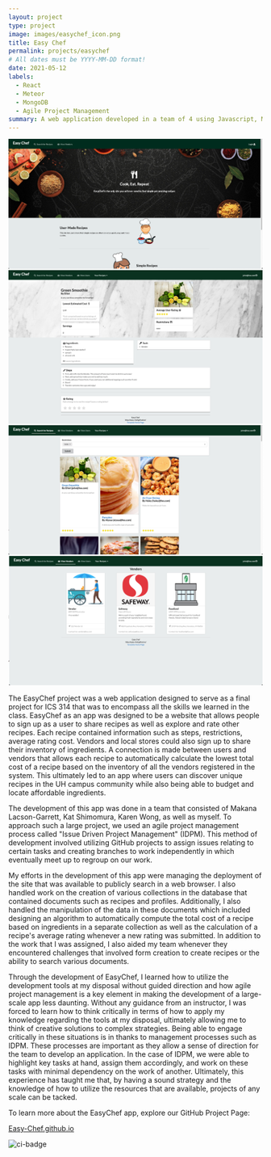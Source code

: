 ```yaml
---
layout: project
type: project
image: images/easychef_icon.png
title: Easy Chef
permalink: projects/easychef
# All dates must be YYYY-MM-DD format!
date: 2021-05-12
labels:
  - React
  - Meteor
  - MongoDB
  - Agile Project Management 
summary: A web application developed in a team of 4 using Javascript, Meteor, and React that allows users to create and share affordable recipes.
---
```

<div class="ui two column grid">
  <div class="column">
    <div class="ui segment"><img class="ui large image" alt="easychef-landing" src="../images/easychef_landing.png"></div>
    <div class="ui segment"><img class="ui large image" alt="easychef-recipe" src="../images/easychef_recipe.png"></div>
  </div>
  <div class="column">
    <div class="ui segment"><img class="ui large image" alt="easychef-search" src="../images/easychef_search.png"></div>
    <div class="ui segment"><img class="ui large image" alt="easychef-vendor" src="../images/easychef_vendors.png"></div>
  </div>
</div>

The EasyChef project was a web application designed to serve as a final project for ICS 314 that was to encompass all the skills we learned in the class.  EasyChef as an app was designed to be a  website that allows people to sign up as a user to share recipes as well as explore and rate other recipes.  Each recipe contained information such as steps, restrictions, average rating cost.  Vendors and local stores could also sign up to share their inventory of ingredients.  A connection is made between users and vendors that allows each recipe to automatically calculate the lowest total cost of a recipe based on the inventory of all the vendors registered in the system.  This ultimately led to an app where users can discover unique recipes in the UH campus community while also being able to budget and locate affordable ingredients.

The development of this app was done in a team that consisted of Makana Lacson-Garrett, Kat Shimomura, Karen Wong, as well as myself.  To approach such a large project, we used an agile project management process called "Issue Driven Project Management" (IDPM).  This method of development involved utilizing GitHub projects to assign issues relating to certain tasks and creating branches to work independently in which eventually meet up to regroup on our work.

My efforts in the development of this app were managing the deployment of the site that was available to publicly search in a web browser.  I also handled work on the creation of various collections in the database that contained documents such as recipes and profiles.  Additionally, I also handled the manipulation of the data in these documents which included designing an algorithm to automatically compute the total cost of a recipe based on ingredients in a separate collection as well as the calculation of a recipe's average rating whenever a new rating was submitted.  In addition to the work that I was assigned, I also aided my team whenever they encountered challenges that involved form creation to create recipes or the ability to search various documents.

Through the development of EasyChef, I learned how to utilize the development tools at my disposal without guided direction and how agile project management is a key element in making the development of a large-scale app less daunting.  Without any guidance from an instructor, I was forced to learn how to think critically in terms of how to apply my knowledge regarding the tools at my disposal, ultimately allowing me to think of creative solutions to complex strategies.  Being able to engage critically in these situations is in thanks to management processes such as IDPM.  These processes are important as they allow a sense of direction for the team to develop an application.  In the case of IDPM, we were able to highlight key tasks at hand, assign them accordingly, and work on these tasks with minimal dependency on the work of another.  Ultimately, this experience has taught me that, by having a sound strategy and the knowledge of how to utilize the resources that are available, projects of any scale can be tacked.

To learn more about the EasyChef app, explore our GitHub Project Page:

<a href="https://easy-chef.github.io/"><i class="large github icon "></i>Easy-Chef.github.io</a>

![ci-badge](https://github.com/easy-chef/easy-chef/workflows/easy-chef/badge.svg)

